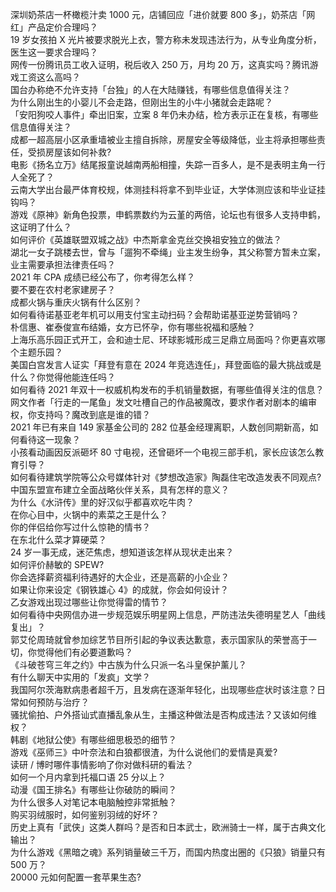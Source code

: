 深圳奶茶店一杯橄榄汁卖 1000 元，店铺回应「进价就要 800 多」，奶茶店「网红」产品定价合理吗？  
19 岁女孩拍 X 光片被要求脱光上衣，警方称未发现违法行为，从专业角度分析，医生这一要求合理吗？  
网传一份腾讯员工收入证明，税后收入 250 万，月均 20 万，这真实吗？腾讯游戏工资这么高吗？  
国台办称绝不允许支持「台独」的人在大陆赚钱，有哪些信息值得关注？  
为什么刚出生的小婴儿不会走路，但刚出生的小牛小猪就会走路呢？  
「安阳狗咬人事件」牵出旧案，立案 8 年仍未办结，检方表示正在复核，有哪些信息值得关注？  
成都一超高层小区承重墙被业主擅自拆除，房屋安全等级降低，业主将承担哪些责任，受损房屋该如何补救?  
电影《扬名立万》结尾报童说越南两船相撞，失踪一百多人，是不是表明主角一行人全死了？  
云南大学出台最严体育校规，体测挂科将拿不到毕业证，大学体测应该和毕业证挂钩吗？  
游戏《原神》新角色投票，申鹤票数约为云堇的两倍，论坛也有很多人支持申鹤，这证明了什么？  
如何评价《英雄联盟双城之战》中杰斯拿金克丝交换祖安独立的做法？  
湖北一女子跳楼去世，曾与「遛狗不牵绳」业主发生纷争，其父称警方暂未立案，业主需要承担法律责任吗？  
2021 年 CPA 成绩已经公布了，你考得怎么样？  
要不要在农村老家建房子？  
成都火锅与重庆火锅有什么区别？  
如何看待诺基亚老年机可以用支付宝主动扫码？会帮助诺基亚逆势营销吗？  
朴信惠、崔泰俊宣布结婚，女方已怀孕，你有哪些祝福和感触？  
上海乐高乐园正式开工，会和迪士尼、环球影城形成三足鼎立局面吗？你更喜欢哪个主题乐园？  
美国白宫发言人证实「拜登有意在 2024 年竞选连任」，拜登面临的最大挑战或是什么？你觉得他能连任吗？  
如何看待 2021 年双十一权威机构发布的手机销量数据，有哪些值得关注的信息？  
网文作者「行走的一尾鱼」发文吐槽自己的作品被魔改，要求作者对剧本的编审权，你支持吗？魔改到底是谁的错？  
2021 年已有来自 149 家基金公司的 282 位基金经理离职，人数创同期新高，如何看待这一现象？  
小孩看动画因反派砸坏 80 寸电视，还曾砸坏一个电视三部手机，家长应该怎么教育引导？  
如何看待建筑学院等公众号媒体针对《梦想改造家》陶磊住宅改造发表不同观点?  
中国东盟宣布建立全面战略伙伴关系，具有怎样的意义？  
为什么《水浒传》里的好汉似乎都喜欢吃牛肉？  
在你心目中，火锅中的素菜之王是什么？  
你的伴侣给你写过什么惊艳的情书？  
在东北什么菜才算硬菜？  
24 岁一事无成，迷茫焦虑，想知道该怎样从现状走出来？  
如何评价赫敏的 SPEW?  
你会选择薪资福利待遇好的大企业，还是高薪的小企业？  
如果让你来设定《钢铁雄心 4》的成就，你会如何设计？  
乙女游戏出现过哪些让你觉得雷的情节？  
如何看待中央网信办进一步规范娱乐明星网上信息，严防违法失德明星艺人「曲线复出」？  
郭艾伦周琦就曾参加综艺节目所引起的争议表达歉意，表示国家队的荣誉高于一切，你觉得他们有必要道歉吗？  
《斗破苍穹三年之约》中古族为什么只派一名斗皇保护薰儿？  
有什么聊天中实用的「发疯」文学？  
我国阿尔茨海默病患者超千万，且发病在逐渐年轻化，出现哪些症状时该注意？日常如何预防与治疗？  
骚扰偷拍、户外搭讪式直播乱象从生，主播这种做法是否构成违法？又该如何维权？  
韩剧《地狱公使》有哪些细思极恐的细节？  
游戏《巫师三》中叶奈法和白狼都很渣，为什么说他们的爱情是真爱?  
读研 / 博时哪件事情影响了你对做科研的看法？  
如何一个月内拿到托福口语 25 分以上？  
动漫《国王排名》有哪些让你破防的瞬间？  
为什么很多人对笔记本电脑触控非常抵触？  
购买羽绒服时，如何鉴别羽绒的好坏？  
历史上真有「武侠」这类人群吗？是否和日本武士，欧洲骑士一样，属于古典文化输出？  
为什么游戏《黑暗之魂》系列销量破三千万，而国内热度出圈的《只狼》销量只有 500 万？  
20000 元如何配置一套苹果生态?  
